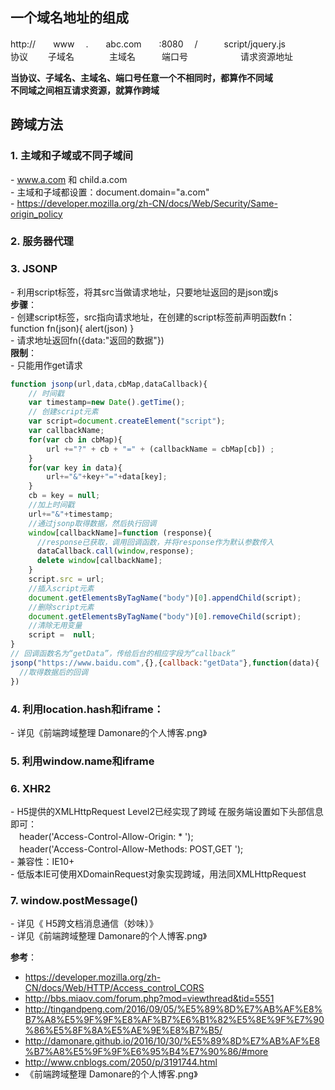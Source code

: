 ## 一个域名地址的组成
  http://　　www  　.　　abc.com　　:8080  　/　　　script/jquery.js  
  协议　　 子域名　　　　主域名　　　端口号　　　　　　请求资源地址　　

**当协议、子域名、主域名、端口号任意一个不相同时，都算作不同域**  
**不同域之间相互请求资源，就算作跨域**  
## 跨域方法
### 1. 主域和子域或不同子域间
\- www.a.com 和 child.a.com  
\- 主域和子域都设置：document.domain="a.com"  
\- https://developer.mozilla.org/zh-CN/docs/Web/Security/Same-origin_policy
### 2. 服务器代理
### 3. JSONP
\- 利用script标签，将其src当做请求地址，只要地址返回的是json或js  
**步骤**：  
\- 创建script标签，src指向请求地址，在创建的script标签前声明函数fn：function fn(json){ alert(json) }  
\- 请求地址返回fn({data:"返回的数据"})  
**限制**：  
\- 只能用作get请求

```js
function jsonp(url,data,cbMap,dataCallback){
    // 时间戳
    var timestamp=new Date().getTime();
    // 创建script元素
    var script=document.createElement("script");
    var callbackName;
    for(var cb in cbMap){
        url +="?" + cb + "=" + (callbackName = cbMap[cb]) ;
    }
    for(var key in data){
        url+="&"+key+"="+data[key];
    }
    cb = key = null;
    //加上时间戳
    url+="&"+timestamp;
    //通过jsonp取得数据，然后执行回调
    window[callbackName]=function (response){
      //response已获取，调用回调函数，并将response作为默认参数传入
      dataCallback.call(window,response);
      delete window[callbackName];
    }
    script.src = url;
    //插入script元素
    document.getElementsByTagName("body")[0].appendChild(script);
    //删除script元素
    document.getElementsByTagName("body")[0].removeChild(script);
    //清除无用变量
    script =  null;
}
// 回调函数名为“getData”，传给后台的相应字段为“callback”
jsonp("https://www.baidu.com",{},{callback:"getData"},function(data){
  //取得数据后的回调
})
```
### 4. 利用location.hash和iframe：
\- 详见《前端跨域整理   Damonare的个人博客.png》
### 5. 利用window.name和iframe

### 6. XHR2
\- H5提供的XMLHttpRequest Level2已经实现了跨域
在服务端设置如下头部信息即可：  
　header('Access-Control-Allow-Origin: * ');  
　header('Access-Control-Allow-Methods: POST,GET ');  
\- 兼容性：IE10+  
\- 低版本IE可使用XDomainRequest对象实现跨域，用法同XMLHttpRequest
### 7. window.postMessage()
\- 详见《 H5跨文档消息通信（妙味）》  
\- 详见《前端跨域整理   Damonare的个人博客.png》

**参考**：  
- https://developer.mozilla.org/zh-CN/docs/Web/HTTP/Access_control_CORS  
- http://bbs.miaov.com/forum.php?mod=viewthread&tid=5551  
- http://tingandpeng.com/2016/09/05/%E5%89%8D%E7%AB%AF%E8%B7%A8%E5%9F%9F%E8%AF%B7%E6%B1%82%E5%8E%9F%E7%90%86%E5%8F%8A%E5%AE%9E%E8%B7%B5/  
- http://damonare.github.io/2016/10/30/%E5%89%8D%E7%AB%AF%E8%B7%A8%E5%9F%9F%E6%95%B4%E7%90%86/#more  
- http://www.cnblogs.com/2050/p/3191744.html  
- 《前端跨域整理   Damonare的个人博客.png》
